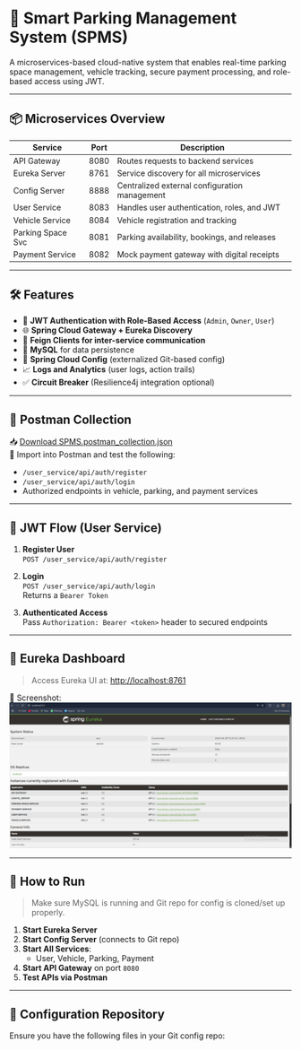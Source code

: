 # 🚗 Smart Parking Management System (SPMS)

A microservices-based cloud-native system that enables real-time parking space management, vehicle tracking, secure payment processing, and role-based access using JWT.

---

## 📦 Microservices Overview

| Service            | Port | Description                                    |
|--------------------|------|------------------------------------------------|
| API Gateway        | 8080 | Routes requests to backend services            |
| Eureka Server      | 8761 | Service discovery for all microservices        |
| Config Server      | 8888 | Centralized external configuration management  |
| User Service       | 8083 | Handles user authentication, roles, and JWT    |
| Vehicle Service    | 8084 | Vehicle registration and tracking              |
| Parking Space Svc  | 8081 | Parking availability, bookings, and releases   |
| Payment Service    | 8082 | Mock payment gateway with digital receipts     |

---

## 🛠️ Features

- 🔐 **JWT Authentication with Role-Based Access** (`Admin`, `Owner`, `User`)
- 🌐 **Spring Cloud Gateway + Eureka Discovery**
- 📡 **Feign Clients for inter-service communication**
- 💾 **MySQL** for data persistence
- 📁 **Spring Cloud Config** (externalized Git-based config)
- 📈 **Logs and Analytics** (user logs, action trails)
- ✅ **Circuit Breaker** (Resilience4j integration optional)

---

## 🧪 Postman Collection

📥 [Download SPMS.postman_collection.json](./Smart_Parking_Management_System.postman_collection.json)  
📁 Import into Postman and test the following:

- `/user_service/api/auth/register`
- `/user_service/api/auth/login`
- Authorized endpoints in vehicle, parking, and payment services

---

## 🔑 JWT Flow (User Service)

1. **Register User**  
   `POST /user_service/api/auth/register`

2. **Login**  
   `POST /user_service/api/auth/login`  
   Returns a `Bearer Token`

3. **Authenticated Access**  
   Pass `Authorization: Bearer <token>` header to secured endpoints

---

## 🧭 Eureka Dashboard

> Access Eureka UI at: [http://localhost:8761](http://localhost:8761)

📸 Screenshot:  
![Eureka Screenshot](./eureka_ss.png)

---

## 🚀 How to Run

> Make sure MySQL is running and Git repo for config is cloned/set up properly.

1. **Start Eureka Server**
2. **Start Config Server** (connects to Git repo)
3. **Start All Services**:
   - User, Vehicle, Parking, Payment
4. **Start API Gateway** on port `8080`
5. **Test APIs via Postman**

---

## 🧾 Configuration Repository

Ensure you have the following files in your Git config repo:

